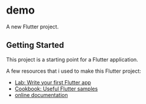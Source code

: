 # demo

A new Flutter project.

## Getting Started

This project is a starting point for a Flutter application.

A few resources that i used to make this Flutter project:

- [Lab: Write your first Flutter app](https://flutter.dev/docs/get-started/codelab)
- [Cookbook: Useful Flutter samples](https://flutter.dev/docs/cookbook)
- [online documentation](https://flutter.dev/docs)
